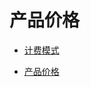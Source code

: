 

# 产品价格

* [计费模式](https://docs.ucloud.cn/security/uhas/price/mode)

* [产品价格](https://docs.ucloud.cn/security/uhas/price/jiage)



